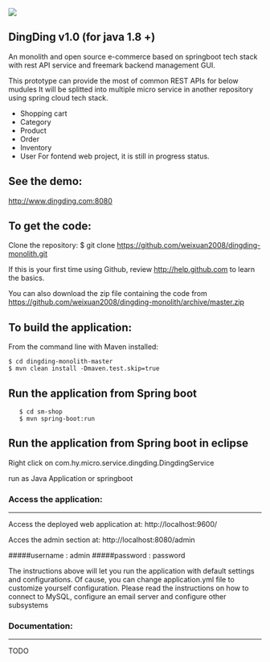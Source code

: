 [![][ButlerImage]][website] 

DingDing v1.0 (for java 1.8 +)
-------------------

An monolith and open source e-commerce based on springboot tech stack with rest API service and freemark backend management GUI. 

This prototype can provide the most of common REST APIs for below mudules
It will be splitted into multiple micro service in another repository using spring cloud tech stack.
- Shopping cart
- Category
- Product
- Order
- Inventory
- User
For fontend web project, it is still in progress status.

See the demo:
-------------------
http://www.dingding.com:8080


To get the code:
-------------------
Clone the repository:
$ git clone https://github.com/weixuan2008/dingding-monolith.git

If this is your first time using Github, review http://help.github.com to learn the basics.

You can also download the zip file containing the code from https://github.com/weixuan2008/dingding-monolith/archive/master.zip

To build the application:
-------------------	
From the command line with Maven installed:

	$ cd dingding-monolith-master
	$ mvn clean install -Dmaven.test.skip=true
	

Run the application from Spring boot 
-------------------

       $ cd sm-shop
       $ mvn spring-boot:run

Run the application from Spring boot in eclipse
-------------------

Right click on com.hy.micro.service.dingding.DingdingService

run as Java Application or springboot 

### Access the application:
-------------------

Access the deployed web application at: http://localhost:9600/

Acces the admin section at: http://localhost:8080/admin

#####username : admin
#####password : password

The instructions above will let you run the application with default settings and configurations.
Of cause, you can change application.yml file to customize yourself configuration.
Please read the instructions on how to connect to MySQL, configure an email server and configure other subsystems


### Documentation:
-------------------
TODO




[ButlerImage]: https://github.com/weixuan2008/dingding-monolith/blob/master/dingding-monolith-master/core/dingding-micro-service/src/main/resources/static/images/dingding-red.png
[website]: https://github.com/weixuan2008/dingding-monolith